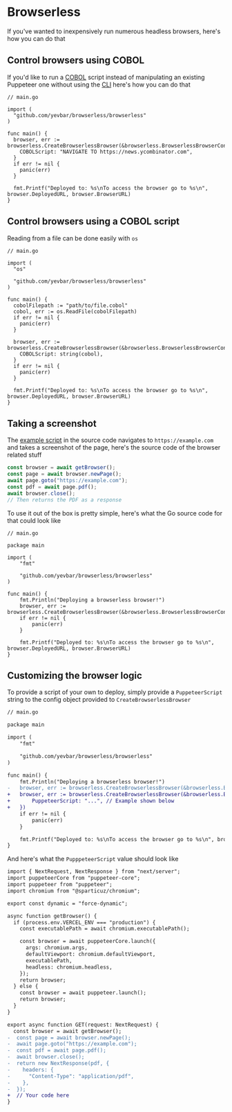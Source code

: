 # Browserless

If you've wanted to inexpensively run numerous headless browsers, here's how you can do that

## Control browsers using COBOL

If you'd like to run a [COBOL](https://github.com/yevbar/browserless/blob/master/cobol/README.md) script instead of manipulating an existing Puppeteer one without using the [CLI](https://github.com/yevbar/browserless/blob/master/README.md#building) here's how you can do that

```golang
// main.go

import (
  "github.com/yevbar/browserless/browserless"
)

func main() {
  browser, err := browserless.CreateBrowserlessBrowser(&browserless.BrowserlessBrowserConfig{
    COBOLScript: "NAVIGATE TO https://news.ycombinator.com",
  }
  if err != nil {
    panic(err)
  }

  fmt.Printf("Deployed to: %s\nTo access the browser go to %s\n", browser.DeployedURL, browser.BrowserURL)
}
```

## Control browsers using a COBOL script

Reading from a file can be done easily with `os`

```golang
// main.go

import (
  "os"

  "github.com/yevbar/browserless/browserless"
)

func main() {
  cobolFilepath := "path/to/file.cobol"
  cobol, err := os.ReadFile(cobolFilepath)
  if err != nil {
    panic(err)
  }

  browser, err := browserless.CreateBrowserlessBrowser(&browserless.BrowserlessBrowserConfig{
    COBOLScript: string(cobol),
  }
  if err != nil {
    panic(err)
  }

  fmt.Printf("Deployed to: %s\nTo access the browser go to %s\n", browser.DeployedURL, browser.BrowserURL)
}
```

## Taking a screenshot

The [example script](https://github.com/yevbar/browserless/blob/master/browserless/example.go) in the source code navigates to `https://example.com` and takes a screenshot of the page, here's the source code of the browser related stuff

```javascript
const browser = await getBrowser();
const page = await browser.newPage();
await page.goto("https://example.com");
const pdf = await page.pdf();
await browser.close();
// Then returns the PDF as a response
```

To use it out of the box is pretty simple, here's what the Go source code for that could look like

```golang
// main.go

package main

import (
	"fmt"

	"github.com/yevbar/browserless/browserless"
)

func main() {
	fmt.Println("Deploying a browserless browser!")
	browser, err := browserless.CreateBrowserlessBrowser(&browserless.BrowserlessBrowserConfig{})
	if err != nil {
		panic(err)
	}

	fmt.Printf("Deployed to: %s\nTo access the browser go to %s\n", browser.DeployedURL, browser.BrowserURL)
}
```

## Customizing the browser logic

To provide a script of your own to deploy, simply provide a `PuppeteerScript` string to the config object provided to `CreateBrowserlessBrowser`

```diff
// main.go

package main

import (
	"fmt"

	"github.com/yevbar/browserless/browserless"
)

func main() {
	fmt.Println("Deploying a browserless browser!")
-	browser, err := browserless.CreateBrowserlessBrowser(&browserless.BrowserlessBrowserConfig{})
+	browser, err := browserless.CreateBrowserlessBrowser(&browserless.BrowserlessBrowserConfig{
+		PuppeteerScript: "...", // Example shown below
+	})
	if err != nil {
		panic(err)
	}

	fmt.Printf("Deployed to: %s\nTo access the browser go to %s\n", browser.DeployedURL, browser.BrowserURL)
}
```

And here's what the `PupppeteerScript` value should look like

```diff
import { NextRequest, NextResponse } from "next/server";
import puppeteerCore from "puppeteer-core";
import puppeteer from "puppeteer";
import chromium from "@sparticuz/chromium";

export const dynamic = "force-dynamic";

async function getBrowser() {
  if (process.env.VERCEL_ENV === "production") {
    const executablePath = await chromium.executablePath();

    const browser = await puppeteerCore.launch({
      args: chromium.args,
      defaultViewport: chromium.defaultViewport,
      executablePath,
      headless: chromium.headless,
    });
    return browser;
  } else {
    const browser = await puppeteer.launch();
    return browser;
  }
}

export async function GET(request: NextRequest) {
  const browser = await getBrowser();
-  const page = await browser.newPage();
-  await page.goto("https://example.com");
-  const pdf = await page.pdf();
-  await browser.close();
-  return new NextResponse(pdf, {
-    headers: {
-      "Content-Type": "application/pdf",
-    },
-  });
+  // Your code here
}
```
